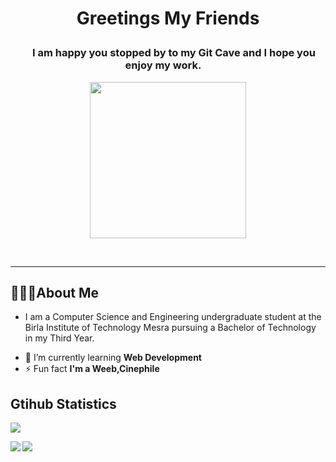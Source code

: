 <!-- ![header](./resources/header2.png) -->

# <p align="center"> Greetings My Friends </p>

<p align="center">
    <h3  align="center"> <img src="https://media0.giphy.com/media/kf3EjrAsKp3P9bhYHG/giphy.gif?cid=ecf05e4760awfs511433qtbc55qsshyxkitr64ise44egb6u&rid=giphy.gif&ct=s" width="15"> I am happy you stopped by to my Git Cave and I hope you enjoy my work.<img src="https://media0.giphy.com/media/kf3EjrAsKp3P9bhYHG/giphy.gif?cid=ecf05e4760awfs511433qtbc55qsshyxkitr64ise44egb6u&rid=giphy.gif&ct=s" width="15"></h3>
</p>

<p align="center">    
<img src="https://community.gamepress.gg/uploads/default/original/4X/d/d/6/dd65529e09f65fd04bb76d6f980fbbebbaa21abc.gif" width="250">
</p>

<br>

---

## 🙋🏽‍♂️About Me

- I am a Computer Science and Engineering undergraduate student at the Birla Institute of Technology Mesra pursuing a Bachelor of Technology in my Third Year.

<!-- - <p > I am a <span style="color:cyan">Web Developer</span> , <span style="color:cyan">Cloud Enthusiast</span>.</p> -->

- 🌱 I’m currently learning **Web Development**
- ⚡ Fun fact **I'm a Weeb,Cinephile**

<!-- ### Find me around the web 🌎 <img align="right" src="https://visitor-badge.laobi.icu/badge?page_id=maverick-shooter" /> -->

<!-- <p align="center">
<a href="" target="_blank"><img align="center" src="https://cdn.jsdelivr.net/npm/simple-icons@4.24.0/icons/dev-dot-to.svg" alt="dev.to blog page king11" height="40" width="40" /></a>
<a href="" target="_blank"><img align="center" src="https://cdn.jsdelivr.net/npm/simple-icons@4.24.0/icons/hashnode.svg" alt="hashnode blog page king11" height="40" width="40" /></a>
<a href="" target="_blank"><img align="center" src="https://cdn.jsdelivr.net/npm/simple-icons@4.24.0/icons/linkedin.svg" alt="linkedin profile lakshyasingh11" height="40" width="40" /></a>
<a href="" target="_blank"><img align="center" src="https://cdn.jsdelivr.net/npm/simple-icons@4.24.0/icons/twitter.svg" alt="twitter profile 1108king" height="40" width="40" /></a>
<a href="" target="_blank"><img align="center" src="https://cdn.jsdelivr.net/npm/simple-icons@4.24.0/icons/stackoverflow.svg" alt="stackoverflow profile lakshya-singh" height="40" width="40" /></a>
<a href="" target="_blank"><img align="center" src="https://cdn.jsdelivr.net/npm/simple-icons@4.24.0/icons/instagram.svg" alt="instagram profile cryptic_sniper" height="40" width="40" /></a>
<a href="" target="_blank"><img align="center" src="https://cdn.jsdelivr.net/npm/simple-icons@4.24.0/icons/codechef.svg" alt="codechef target_x" height="40" width="40" /></a>
</p> -->

<!-- ![](https://github-profile-summary-cards.vercel.app/api/cards/repos-per-language?username=maverick-shooter&theme=solarized) -->
<!-- ![](https://github-profile-summary-cards.vercel.app/api/cards/most-commit-language?username=maverick-shooter&theme=solarized) -->
<!-- ![](https://github-profile-summary-cards.vercel.app/api/cards/stats?username=maverick-shooter&theme=solarized) -->
<!-- ![](https://github-profile-summary-cards.vercel.app/api/cards/productive-time?username=maverick-shooter&theme=solarized) -->

## Gtihub Statistics

![](https://github-profile-summary-cards.vercel.app/api/cards/profile-details?username=maverick-shooter&theme=solarized)

<div>
<a href="https://github-readme-stats.vercel.app/api?username=maverick-shooter&show_icons=true&count_private=true&theme=onedark">
  <img  align="left" src="https://github-readme-stats.vercel.app/api?username=maverick-shooter&show_icons=true&count_private=true&theme=onedark" />
</a>
</div>
<div>
<a href="https://github-readme-stats.vercel.app/api/top-langs/?username=maverick-shooter&theme=onedark">
  <img align="" src="https://github-readme-stats.vercel.app/api/top-langs/?username=maverick-shooter&theme=onedark&exclude_repo=Competitive-Programming&hide=html,css" />
</a>
</div>

<!--
**maverick-shooter/maverick-shooter** is a ✨ _special_ ✨ repository because its `README.md` (this file) appears on your GitHub profile.

Here are some ideas to get you started:

- 🔭 I’m currently working on ...
- 🌱 I’m currently learning ...
- 👯 I’m looking to collaborate on ...
- 🤔 I’m looking for help with ...
- 💬 Ask me about ...
- 📫 How to reach me: ...
- 😄 Pronouns: ...
- ⚡ Fun fact: ...
  -->
